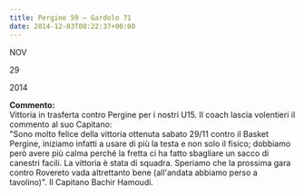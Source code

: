 ```yaml
---
title: Pergine 59 – Gardolo 71
date: 2014-12-03T08:22:37+00:00
---
```

NOV

29

2014

**Commento:**  
Vittoria in trasferta contro Pergine per i nostri U15. Il coach lascia volentieri il commento al suo Capitano:  
"Sono molto felice della vittoria ottenuta sabato 29/11 contro il Basket Pergine, iniziamo infatti a usare di più la testa e non solo il fisico; dobbiamo però avere più calma perché la fretta ci ha fatto sbagliare un sacco di canestri facili. La vittoria è stata di squadra. Speriamo che la prossima gara contro Rovereto vada altrettanto bene (all'andata abbiamo perso a tavolino)". Il Capitano Bachir Hamoudi.